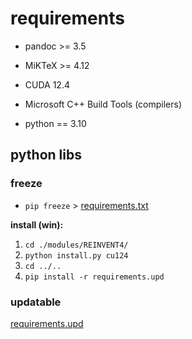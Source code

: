 # requirements

- pandoc >= 3.5
- MiKTeX >= 4.12
- CUDA 12.4
- Microsoft C++ Build Tools (compilers)

- python == 3.10

## python libs

### freeze

- `pip freeze` > [requirements.txt](requirements.txt)

**install (win):**

<!-- `pip install torch==2.5.1 torchvision==0.20.1 torchaudio==2.5.1 --index-url https://download.pytorch.org/whl/cu124` -->

1. `cd ./modules/REINVENT4/`
2. `python install.py cu124`
3. `cd ../..`
4. `pip install -r requirements.upd`

### updatable

[requirements.upd](requirements.upd)
